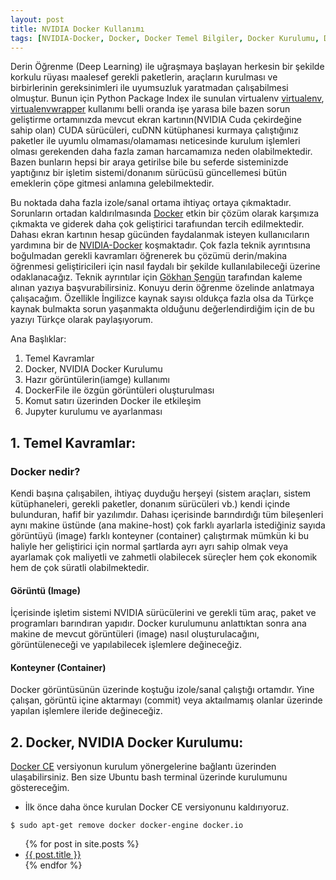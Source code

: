 ```yaml
---
layout: post
title: NVIDIA Docker Kullanımı
tags: [NVIDIA-Docker, Docker, Docker Temel Bilgiler, Docker Kurulumu, DockerFile]
---
```




Derin Öğrenme (Deep Learning) ile uğraşmaya başlayan herkesin bir şekilde korkulu rüyası maalesef gerekli paketlerin, araçların kurulması ve birbirlerinin gereksinimleri ile uyumsuzluk yaratmadan çalışabilmesi olmuştur. Bunun için Python Package Index ile sunulan virtualenv [virtualenv](https://virtualenv.pypa.io/en/stable/), [virtualenvwrapper](https://virtualenvwrapper.readthedocs.io/en/latest/) kullanımı belli oranda işe yarasa bile bazen sorun geliştirme ortamınızda mevcut ekran kartının(NVIDIA Cuda çekirdeğine sahip olan) CUDA sürücüleri, cuDNN kütüphanesi kurmaya çalıştığınız paketler ile uyumlu olmaması/olamaması neticesinde kurulum işlemleri olması gerekenden daha fazla zaman harcamamıza neden olabilmektedir. Bazen bunların hepsi bir araya getirilse bile bu seferde sisteminizde yaptığınız bir işletim sistemi/donanım sürücüsü güncellemesi bütün emeklerin çöpe gitmesi anlamına gelebilmektedir. 

Bu noktada daha fazla izole/sanal ortama ihtiyaç ortaya çıkmaktadır. Sorunların ortadan kaldırılmasında [Docker](https://www.docker.com) etkin bir çözüm olarak karşımıza çıkmakta ve giderek daha çok geliştirici tarafıundan tercih edilmektedir. Dahası ekran kartının hesap gücünden faydalanmak isteyen kullanıcıların yardımına bir de [NVIDIA-Docker](https://github.com/NVIDIA/nvidia-docker) koşmaktadır. Çok fazla teknik ayrıntısına boğulmadan gerekli kavramları öğrenerek bu çözümü derin/makina öğrenmesi geliştiricileri için nasıl faydalı bir şekilde kullanılabileceği üzerine odaklanacağız. Teknik ayrıntılar için [Gökhan Şengün](https://www.gokhansengun.com/docker-nedir-nasil-calisir-nerede-kullanilir/) tarafından kaleme alınan yazıya başvurabilirsiniz.  Konuyu derin öğrenme özelinde anlatmaya çalışacağım. Özellikle İngilizce kaynak sayısı oldukça fazla olsa da Türkçe kaynak bulmakta sorun yaşanmakta olduğunu değerlendirdiğim için de bu yazıyı Türkçe olarak paylaşıyorum. 

Ana Başlıklar:
1. Temel Kavramlar
2. Docker, NVIDIA Docker Kurulumu
3. Hazır görüntülerin(iamge) kullanımı
4. DockerFile ile özgün görüntüleri oluşturulması
5. Komut satırı üzerinden Docker ile etkileşim
6. Jupyter kurulumu ve ayarlanması

## 1. Temel Kavramlar:

### Docker nedir?

Kendi başına çalışabilen, ihtiyaç duyduğu herşeyi (sistem araçları, sistem kütüphaneleri, gerekli paketler, donanım sürücüleri vb.) kendi içinde bulunduran, hafif bir yazılımdır. Dahası içerisinde barındırdığı tüm bileşenleri aynı makine üstünde (ana makine-host) çok farklı ayarlarla istediğiniz sayıda görüntüyü (image) farklı konteyner (container) çalıştırmak mümkün ki bu haliyle her geliştirici için normal şartlarda ayrı ayrı sahip olmak veya ayarlamak çok maliyetli ve zahmetli olabilecek süreçler hem çok ekonomik hem de çok süratli olabilmektedir. 

#### Görüntü (Image) 

İçerisinde işletim sistemi NVIDIA sürücülerini ve gerekli tüm araç, paket ve programları barındıran yapıdır. Docker kurulumunu anlattıktan sonra ana makine de mevcut görüntüleri (image) nasıl oluşturulacağını, görüntüleneceği ve yapılabilecek işlemlere değineceğiz. 

#### Konteyner (Container)
Docker görüntüsünün üzerinde koştuğu izole/sanal çalıştığı ortamdır. Yine çalışan, görüntü içine aktarmayı (commit) veya aktaılmamış olanlar üzerinde yapılan işlemlere ileride değineceğiz. 

## 2. Docker, NVIDIA Docker Kurulumu:
[Docker CE](https://docs.docker.com/install/) versiyonun kurulum yönergelerine bağlantı üzerinden ulaşabilirsiniz. Ben size Ubuntu bash terminal üzerinde kurulumunu göstereceğim.

  * İlk önce daha önce kurulan Docker CE versiyonunu kaldırıyoruz. 
```shell
$ sudo apt-get remove docker docker-engine docker.io
```


<ul>
  {% for post in site.posts %}
    <li>
      <a href="{{ post.url }}">{{ post.title }}</a>
    </li>
  {% endfor %}
</ul>
